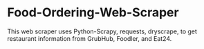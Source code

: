 # Food-Ordering-Web-Scraper
This web scraper uses Python-Scrapy, requests, dryscrape, to get restaurant information from GrubHub, Foodler, and Eat24. 
